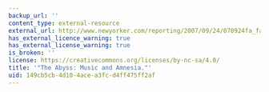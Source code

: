 ```yaml
---
backup_url: ''
content_type: external-resource
external_url: http://www.newyorker.com/reporting/2007/09/24/070924fa_fact_sacks
has_external_licence_warning: true
has_external_license_warning: true
is_broken: ''
license: https://creativecommons.org/licenses/by-nc-sa/4.0/
title: '"The Abyss: Music and Amnesia."'
uid: 149cb5cb-4d10-4ace-a3fc-d4ff475ff2af
---
```

